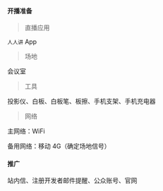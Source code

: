 #### 开播准备

>直播应用

`人人讲` App 

>场地

会议室

>工具

投影仪、白板、白板笔、板擦、手机支架、手机充电器

>网络

主网络：WiFi

备用网络：移动 4G（确定场地信号）


#### 推广

站内信、注册开发者邮件提醒、公众账号、官网
